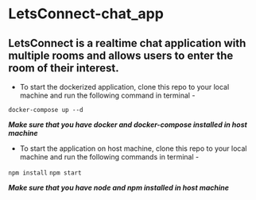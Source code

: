 # LetsConnect-chat_app

## LetsConnect is a realtime chat application with multiple rooms and allows users to enter the room of their interest.

* To start the dockerized application, clone this repo to your local machine and run the following command in terminal -

`docker-compose up --d`

**_Make sure that you have docker and docker-compose installed in host machine_**


* To start the application on host machine, clone this repo to your local machine and run the following commands in terminal -

`npm install`
`npm start`

**_Make sure that you have node and npm installed in host machine_**
